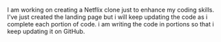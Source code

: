 I am working on creating a Netflix clone just to enhance my coding skills. I've just created the landing page but i will keep updating the code as i complete each portion of code. i am writing the code in portions so that i keep updating it on GitHub.
